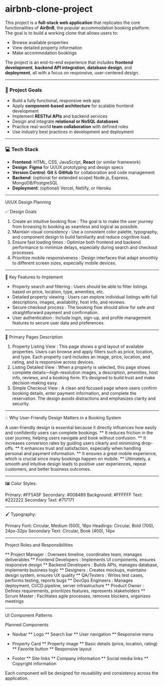 # airbnb-clone-project

This project is a **full-stack web application** that replicates the core functionalities of **AirBnB**, the popular accommodation booking platform. The goal is to build a working clone that allows users to:

* Browse available properties
* View detailed property information
* Make accommodation bookings

The project is an end-to-end experience that includes **frontend development**, **backend API integration**, **database design**, and **deployment**, all with a focus on responsive, user-centered design.

---

### 🎯 Project Goals

* Build a fully functional, responsive web app
* Apply **component-based architecture** for scalable frontend development
* Implement **RESTful APIs** and backend services
* Design and integrate **relational or NoSQL databases**
* Practice real-world **team collaboration** with defined roles
* Use industry best practices in development and deployment

---

### 💻 Tech Stack

* **Frontend**: HTML, CSS, JavaScript, **React** (or similar framework)
* **Design**: **Figma** for UI/UX prototyping and design specs
* **Version Control**: **Git** & **GitHub** for collaboration and code management
* **Backend**: (optional for extended scope) Node.js, Express, MongoDB/PostgreSQL
* **Deployment**: (optional) Vercel, Netlify, or Heroku

---

UI/UX Design Planning

✅ Design Goals

1. Create an intuitive booking flow : The goal is to make the user journey from browsing to booking as seamless and logical as possible.
2. Maintain visual consistency : Use a consistent color palette, typography, and component design to build familiarity and reduce cognitive load.
3. Ensure fast loading times : Optimize both frontend and backend performance to minimize delays, especially during search and checkout processes.
4. Prioritize mobile responsiveness : Design interfaces that adapt smoothly to different screen sizes, especially mobile devices.

---

🌟 Key Features to Implement

* Property search and filtering : Users should be able to filter listings based on price, location, type, amenities, etc.
* Detailed property viewing : Users can explore individual listings with full descriptions, images, availability, host info, and reviews.
* Secure checkout process : The booking flow should allow for safe and straightforward payment and confirmation.
* User authentication : Include login, sign-up, and profile management features to secure user data and preferences.

---

📄 Primary Pages Description

1. Property Listing View : This page shows a grid layout of available properties. Users can browse and apply filters such as price, location, and type. Each property card includes an image, price, location, and rating, and is responsive across devices.
2. Listing Detailed View : When a property is selected, this page shows complete details—high-resolution images, a description, amenities, host info, reviews, and a booking form. It’s designed to build trust and make decision-making easy.
3. Simple Checkout View : A clean and focused page where users confirm booking details, enter payment information, and complete the reservation. The design avoids distractions and emphasizes clarity and security.

---

💡 Why User-Friendly Design Matters in a Booking System

A user-friendly design is essential because it directly influences how easily and confidently users can complete bookings.
** It reduces friction in the user journey, helping users navigate and book without confusion.
** It increases conversion rates by guiding users clearly and minimizing drop-offs.
** It enhances trust and satisfaction, especially when handling personal and payment information.
** It ensures a great mobile experience, which is crucial since many bookings happen on mobile.
** Ultimately, a smooth and intuitive design leads to positive user experiences, repeat customers, and better business outcomes.

---

🖼️ Color Styles:

Primary: #FF5A5F
Secondary: #008489
Background: #FFFFFF
Text: #222222
Secondary Text: #717171

---

🖌️ Typography:

Primary Font: Circular, Medium (500), 16px
Headings: Circular, Bold (700), 24px-32px
Secondary Text: Circular, Book (400), 14px

---

Project Roles and Responsibilities

** Project Manager	: Oversees timeline, coordinates team, manages deliverables
** Frontend Developers	: Implements UI components, ensures responsive design
** Backend Developers : Builds APIs, manages database, implements business logic
** Designers	: Creates mockups, maintains design system, ensures UX quality
** QA/Testers : Writes test cases, performs testing, reports bugs
** DevOps Engineers : Manages deployment, CI/CD pipeline, server infrastructure
** Product Owner : Defines requirements, prioritizes features, represents stakeholders
** Scrum Master : Facilitates agile processes, removes blockers, organizes meetings

---

UI Component Patterns

Planned Components

* Navbar
** Logo
** Search bar
** User navigation
** Responsive menu

* Property Card
** Property image
** Basic details (price, location, rating)
** Favorite button
** Responsive layout

* Footer
** Site links
** Company information
** Social media links
** Copyright information

Each component will be designed for reusability and consistency across the application.
